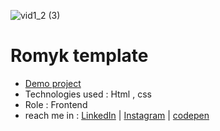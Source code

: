 ![vid1_2 (3)](https://github.com/user-attachments/assets/090214da-1edf-4d9d-a10c-0f233617d45d)
# Romyk template
- [Demo project](https://aliasgharhasanzadeh.github.io/romyk-template/)
- Technologies used : Html , css
- Role : Frontend
- reach me in : [LinkedIn](https://www.linkedin.com/in/aliasghar-hasanzadeh/) | [Instagram](https://www.instagram.com/aliasghar.dev?igsh=cmg5ZnJvMDMxODdu) | [codepen](https://codepen.io/Aliasghar-Hasanzadeh) 

